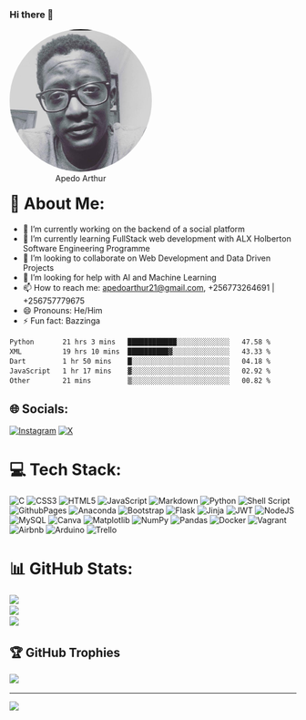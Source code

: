### Hi there 👋
<p align="center" style="border-radius:50%;width:250px;height:250px">
    <img src="WhatsApp Image 2024-02-15 at 6.31.40 PM (1).jpeg" alt="Profile Picture arthur apedo" style="border-radius:50%;width:250px;height:250px" /><br>
    <span align="center">Apedo Arthur</span><br>
    <small align="center" font-size="15"></small>
</p>

<!--
**creeds-knight/creeds-knight** is a ✨ _special_ ✨ repository because its `README.md` (this file) appears on your GitHub profile.

Here are some ideas to get you started:
-->
# 💫 About Me:
- 🔭 I’m currently working on the backend of a social platform
- 🌱 I’m currently learning FullStack web development with ALX Holberton Software Engineering Programme
- 👯 I’m looking to collaborate on Web Development and Data Driven Projects
- 🤔 I’m looking for help with AI and Machine Learning
- 📫 How to reach me: apedoarthur21@gmail.com, +256773264691 | +256757779675
- 😄 Pronouns: He/Him
- ⚡ Fun fact: Bazzinga

<!--START_SECTION:waka-->

```txt
Python       21 hrs 3 mins   ████████████░░░░░░░░░░░░░   47.58 %
XML          19 hrs 10 mins  ██████████▓░░░░░░░░░░░░░░   43.33 %
Dart         1 hr 50 mins    █░░░░░░░░░░░░░░░░░░░░░░░░   04.18 %
JavaScript   1 hr 17 mins    ▓░░░░░░░░░░░░░░░░░░░░░░░░   02.92 %
Other        21 mins         ▒░░░░░░░░░░░░░░░░░░░░░░░░   00.82 %
```

<!--END_SECTION:waka-->

## 🌐 Socials:
[![Instagram](https://img.shields.io/badge/Instagram-%23E4405F.svg?logo=Instagram&logoColor=white)](https://instagram.com/thee_apedo_guy) [![X](https://img.shields.io/badge/X-black.svg?logo=X&logoColor=white)](https://x.com/thee_apedo_guy) 

# 💻 Tech Stack:
![C](https://img.shields.io/badge/c-%2300599C.svg?style=for-the-badge&logo=c&logoColor=white) ![CSS3](https://img.shields.io/badge/css3-%231572B6.svg?style=for-the-badge&logo=css3&logoColor=white) ![HTML5](https://img.shields.io/badge/html5-%23E34F26.svg?style=for-the-badge&logo=html5&logoColor=white) ![JavaScript](https://img.shields.io/badge/javascript-%23323330.svg?style=for-the-badge&logo=javascript&logoColor=%23F7DF1E) ![Markdown](https://img.shields.io/badge/markdown-%23000000.svg?style=for-the-badge&logo=markdown&logoColor=white) ![Python](https://img.shields.io/badge/python-3670A0?style=for-the-badge&logo=python&logoColor=ffdd54) ![Shell Script](https://img.shields.io/badge/shell_script-%23121011.svg?style=for-the-badge&logo=gnu-bash&logoColor=white) ![GithubPages](https://img.shields.io/badge/github%20pages-121013?style=for-the-badge&logo=github&logoColor=white) ![Anaconda](https://img.shields.io/badge/Anaconda-%2344A833.svg?style=for-the-badge&logo=anaconda&logoColor=white) ![Bootstrap](https://img.shields.io/badge/bootstrap-%238511FA.svg?style=for-the-badge&logo=bootstrap&logoColor=white) ![Flask](https://img.shields.io/badge/flask-%23000.svg?style=for-the-badge&logo=flask&logoColor=white) ![Jinja](https://img.shields.io/badge/jinja-white.svg?style=for-the-badge&logo=jinja&logoColor=black) ![JWT](https://img.shields.io/badge/JWT-black?style=for-the-badge&logo=JSON%20web%20tokens) ![NodeJS](https://img.shields.io/badge/node.js-6DA55F?style=for-the-badge&logo=node.js&logoColor=white) ![MySQL](https://img.shields.io/badge/mysql-%2300000f.svg?style=for-the-badge&logo=mysql&logoColor=white) ![Canva](https://img.shields.io/badge/Canva-%2300C4CC.svg?style=for-the-badge&logo=Canva&logoColor=white) ![Matplotlib](https://img.shields.io/badge/Matplotlib-%23ffffff.svg?style=for-the-badge&logo=Matplotlib&logoColor=black) ![NumPy](https://img.shields.io/badge/numpy-%23013243.svg?style=for-the-badge&logo=numpy&logoColor=white) ![Pandas](https://img.shields.io/badge/pandas-%23150458.svg?style=for-the-badge&logo=pandas&logoColor=white) ![Docker](https://img.shields.io/badge/docker-%230db7ed.svg?style=for-the-badge&logo=docker&logoColor=white) ![Vagrant](https://img.shields.io/badge/vagrant-%231563FF.svg?style=for-the-badge&logo=vagrant&logoColor=white) ![Airbnb](https://img.shields.io/badge/Airbnb-%23ff5a5f.svg?style=for-the-badge&logo=Airbnb&logoColor=white) ![Arduino](https://img.shields.io/badge/-Arduino-00979D?style=for-the-badge&logo=Arduino&logoColor=white) ![Trello](https://img.shields.io/badge/Trello-%23026AA7.svg?style=for-the-badge&logo=Trello&logoColor=white)
# 📊 GitHub Stats:
![](https://github-readme-stats.vercel.app/api?username=arthur-apedo&theme=dark&hide_border=false&include_all_commits=true&count_private=false)<br/>
![](https://nirzak-streak-stats.vercel.app/?user=arthur-apedo&theme=dark&hide_border=false)<br/>
![](https://github-readme-stats.vercel.app/api/top-langs/?username=arthur-apedo&theme=dark&hide_border=false&include_all_commits=true&count_private=false&layout=compact)

## 🏆 GitHub Trophies
![](https://github-profile-trophy.vercel.app/?username=arthur-apedo&theme=radical&no-frame=false&no-bg=false&margin-w=4)


---
[![](https://visitcount.itsvg.in/api?id=arthur-apedo&icon=0&color=0)](https://visitcount.itsvg.in)

<!-- Proudly created with GPRM ( https://gprm.itsvg.in ) -->
